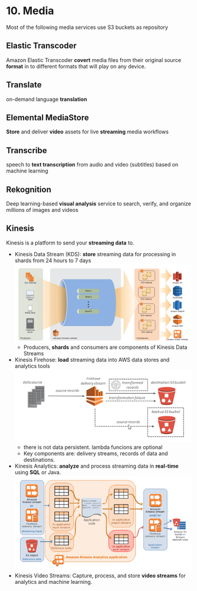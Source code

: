 # 10. Media

Most of the following media services use S3 buckets as repository

## Elastic Transcoder 

Amazon Elastic Transcoder **covert** media files from their original source **format** in to different formats that will play on any device.

## Translate

on-demand language **translation**

## Elemental MediaStore

**Store** and deliver **video** assets for live **streaming** media workflows

## Transcribe 

speech to **text transcription** from audio and video (subtitles) based on machine learning

## Rekognition

Deep learning-based **visual analysis** service to search, verify, and organize millions of images and videos

## Kinesis

Kinesis is a platform to send your **streaming data** to.

* Kinesis Data Stream (KDS): **store** streaming data for processing in shards from 24 hours to 7 days
    ![](img/Kinesis-Data-Streams.png)
    * Producers, **shards** and consumers are components of Kinesis Data Streams
* Kinesis Firehose: **load** streaming data into AWS data stores and analytics tools
    ![](img/Kinesis-Data-Firehose.png)
    * there is not data persistent. lambda funcions are optional 
    * Key components are: delivery streams, records of data and destinations.
* Kinesis Analytics: **analyze** and process streaming data in **real-time** using **SQL** or Java.
    ![](img/Amazon-Kinesis-Data-Analytics.png)
* Kinesis Video Streams: Capture, process, and store **video streams** for analytics and machine learning.